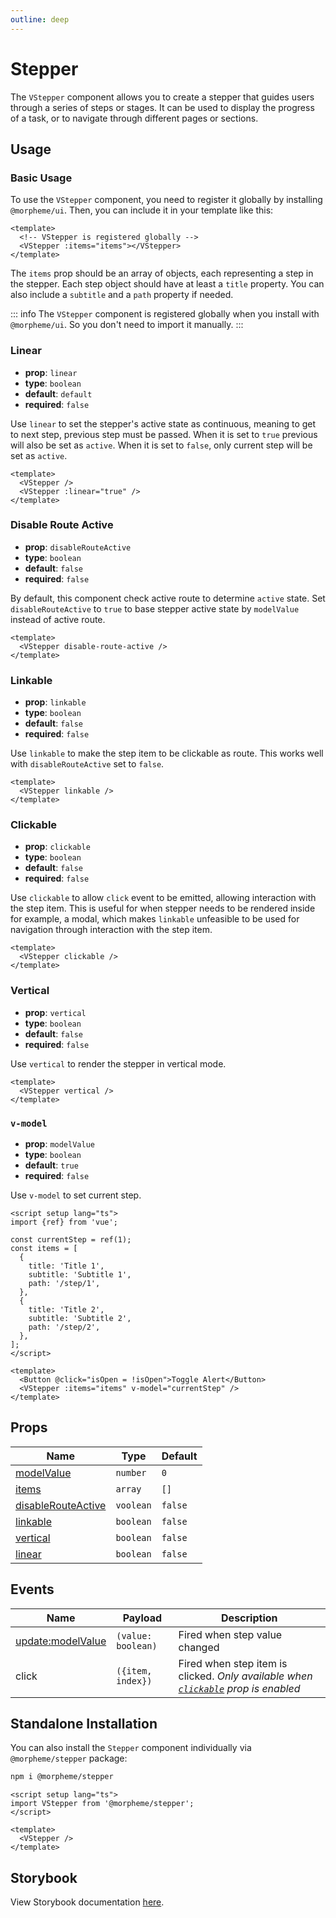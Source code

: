 ```yaml
---
outline: deep
---
```


# Stepper

The `VStepper` component allows you to create a stepper that guides users through a series of steps or stages. It can be used to display the progress of a task, or to navigate through different pages or sections.

## Usage

### Basic Usage

To use the `VStepper` component, you need to register it globally by installing `@morpheme/ui`. Then, you can include it in your template like this:

<LivePreview src="components-stepper--default" height="250" >

```vue
<template>
  <!-- VStepper is registered globally -->
  <VStepper :items="items"></VStepper>
</template>
```

</LivePreview>

The `items` prop should be an array of objects, each representing a step in the stepper. Each step object should have at least a `title` property. You can also include a `subtitle` and a `path` property if needed.

::: info
The `VStepper` component is registered globally when you install with `@morpheme/ui`. So you don't need to import it manually.
:::

### Linear

- **prop**: `linear`
- **type**: `boolean`
- **default**: `default`
- **required**: `false`

Use `linear` to set the stepper's active state as continuous, meaning to get to next step, previous step must be passed.
When it is set to `true` previous will also be set as `active`.
When it is set to `false`, only current step will be set as `active`.

<LivePreview src="components-stepper--linear" >

```vue
<template>
  <VStepper />
  <VStepper :linear="true" />
</template>
```

</LivePreview>

### Disable Route Active

- **prop**: `disableRouteActive`
- **type**: `boolean`
- **default**: `false`
- **required**: `false`

By default, this component check active route to determine `active` state.
Set `disableRouteActive` to `true` to base stepper active state by `modelValue` instead of active route.

<LivePreview src="components-stepper--disable-route-active" height="200">

```vue
<template>
  <VStepper disable-route-active />
</template>
```

</LivePreview>

### Linkable

- **prop**: `linkable`
- **type**: `boolean`
- **default**: `false`
- **required**: `false`

Use `linkable` to make the step item to be clickable as route. This works well with `disableRouteActive` set to `false`.

```vue
<template>
  <VStepper linkable />
</template>
```

### Clickable

- **prop**: `clickable`
- **type**: `boolean`
- **default**: `false`
- **required**: `false`

Use `clickable` to allow `click` event to be emitted, allowing interaction with the step item. This is useful for when
stepper needs to be rendered inside for example, a modal, which makes `linkable` unfeasible to be used for navigation
through interaction with the step item.

<LivePreview src="components-stepper--clickable" height="600">

```vue
<template>
  <VStepper clickable />
</template>
```

</LivePreview>

### Vertical

- **prop**: `vertical`
- **type**: `boolean`
- **default**: `false`
- **required**: `false`

Use `vertical` to render the stepper in vertical mode.

<LivePreview src="components-stepper--vertical" >

```vue
<template>
  <VStepper vertical />
</template>
```

</LivePreview>

### `v-model`

- **prop**: `modelValue`
- **type**: `boolean`
- **default**: `true`
- **required**: `false`

Use `v-model` to set current step.

<LivePreview src="components-stepper--v-model" height="250" >

```vue{10}
<script setup lang="ts">
import {ref} from 'vue';

const currentStep = ref(1);
const items = [
  {
    title: 'Title 1',
    subtitle: 'Subtitle 1',
    path: '/step/1',
  },
  {
    title: 'Title 2',
    subtitle: 'Subtitle 2',
    path: '/step/2',
  },
];
</script>

<template>
  <Button @click="isOpen = !isOpen">Toggle Alert</Button>
  <VStepper :items="items" v-model="currentStep" />
</template>
```

</LivePreview>

## Props

| Name                                        | Type      | Default |
| ------------------------------------------- | --------- | ------- |
| [modelValue](#name)                         | `number`  | `0`     |
| [items](#items)                             | `array`   | `[]`    |
| [disableRouteActive](#disable-route-active) | `voolean` | `false` |
| [linkable](#linkable)                       | `boolean` | `false` |
| [vertical](#vertical)                       | `boolean` | `false` |
| [linear](#linear)                           | `boolean` | `false` |

## Events

| Name                                   | Payload            | Description                                                                                      |
| -------------------------------------- | ------------------ | ------------------------------------------------------------------------------------------------ |
| [update:modelValue](#updateModelValue) | `(value: boolean)` | Fired when step value changed                                                                    |
| click                                  | `({item, index})`  | Fired when step item is clicked. _Only available when [`clickable`](#clickable) prop is enabled_ |

## Standalone Installation

You can also install the `Stepper` component individually via `@morpheme/stepper` package:

```bash
npm i @morpheme/stepper
```

```vue
<script setup lang="ts">
import VStepper from '@morpheme/stepper';
</script>

<template>
  <VStepper />
</template>
```

## Storybook

View Storybook documentation [here](https://gits-ui.web.app/?path=/story/components-stepper--default).
